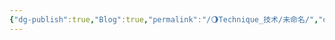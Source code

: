 ```yaml
---
{"dg-publish":true,"Blog":true,"permalink":"/🌖Technique_技术/未命名/","dgPassFrontmatter":true,"noteIcon":"","created":"2024-08-24T23:09:54.570+08:00","updated":"2024-08-24T23:13:48.636+08:00"}
---
```


